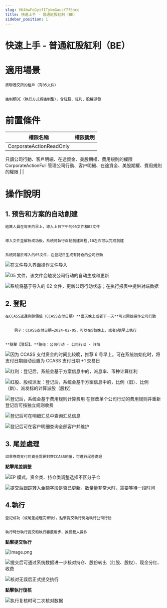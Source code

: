 ```yaml
---
slug: VK4bwFoGyifITykmGaucY7fSncc
title: 快速上手 - 普通紅股紅利（BE）
sidebar_position: 1
---
```



# 快速上手 - 普通紅股紅利（BE）


# 適用場景


    直聯港交所的租戶（有05文件）


    強制類BE（執行方式爲強制型），含紅股、紅利、股權派發


# 前置條件


| 權限名稱                                                                                                    | 權限說明 |
| ------------------------------------------------------------------------------------------------------- | ---- |
| CorporateActionReadOnly
只讀公司行動、客戶明細、在途資金、美股期權、費用規則的權限
CorporateActionFull
管理公司行動、客户明細、在途資金、美股期權、費用規則的權限 |      |


# 操作說明 


## 1. 预告和方案的自动**創建**


    結算人員在每天的早上，導入上日下午的05文件和02文件


    導入文件並解析成功後，系統將執行自動創建流程,10左右可以完成創建


    系統將基於導入的05文件，在登記日生成有持倉的公司行動


![在文件导入界面操作文件导入](/assets/15bcb0f130944be8c388784ef76bf73d.png)


![05 文件，该文件会触发公司行动的自动生成和更新](/assets/3cfb58d266ecccfb3a8312f0c2124ce0.png)


![系统将基于导入的 02 文件，更新公司行动状态；在执行报表中提供对端数据](/assets/11989e511703d7215cf2b6f22e564fd8.png)


## **2. 登記**


    在CCASS返還剩餘價值（CCASS支付日期）**當天晚上或者下一天**可以開始操作公司行動


        例子：CCASS支付日期=2024-02-05，可以在5號晚上，或者6號早上執行


    **點擊【登記】。**路径：公司行动 - 公司行动 - 详情


![因为 CCASS 支付资金的时间比较晚，推荐 6 号早上。可在系统初始化时，将支付日期自动设置为 CCASS 支付日期 +1 交易日](/assets/684372fb35be0a2f5c657ea1e296f213.png)


![红利：登记后，系统会基于方案信息中的，派息率、币种计算红利](/assets/82e5b0558683fc8433c14c2485406a53.png)


![红股、股权派发：登记后，系统会基于方案信息中的，比例（旧）、比例（新）、派发标的计算派股（股权）](/assets/75592829e706e83e63e6d625745af6d8.png)


![登记后，系统会基于费用规则计算费用
在修改单个公司行动的费用规则并重新登记后可按独立规则收费](/assets/1de24c2a87e9c9c23f2533fb27d262da.png)


![登记后可在明细汇总中查询汇总信息](/assets/8e3b7ca71ac54870b7d94595068979d3.png)


![登记后可在客户明细查询全部客户并维护](/assets/a938c7492fd3710a91289eea2dad36a7.png)


## **3. 尾差處理**


    如果券商支付的資金需要對齊CCASS的值，可進行尾差處理


**點擊尾差調整**


![EP 模式，资金类、持仓类调整选择不区分子仓](/assets/16c75d8eaa42aa6feea03270f578c2ef.png)


![提交后跟踪转入金额字段是否已更新。数量量非常大时，需要等待一段时间](/assets/98abe54df6c07f69cd6312bfa466884f.png)


## 4.**執行**


    登記成功（或尾差處理完畢後），點擊提交執行開始執行公司行動


    執行時分執行提交和執行審覈兩步，推薦雙人操作


**點擊提交執行**


![image.png](/assets/9783abddd479169c76aea7c4562062bb.png)


![提交后可通过系统数据进一步核对持仓、股份转出（红股、股权）、现金分红、收费](/assets/0560b03b828ce19754229cf730996e97.png)


![核对无误后正式提交执行](/assets/327030765a8047e3751a696c93ce06dd.png)


**點擊執行復核**


![执行复核时可二次核对数据](/assets/564adb449c151501a0b7d0c12bbf06df.png)

